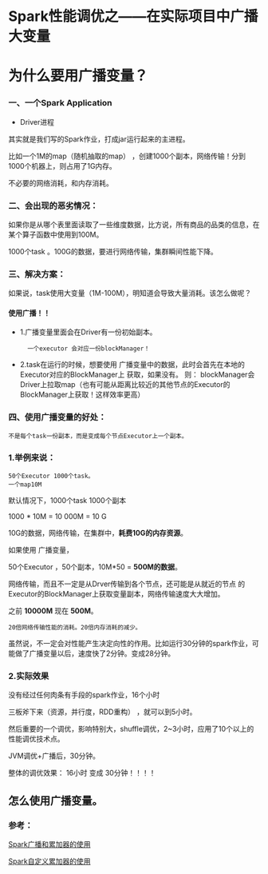 # Spark性能调优之——在实际项目中广播大变量


# 为什么要用广播变量？

### 一、一个Spark Application 
 
- Driver进程

其实就是我们写的Spark作业，打成jar运行起来的主进程。

比如一个1M的map（随机抽取的map） ，创建1000个副本，网络传输！分到1000个机器上，则占用了1G内存。

不必要的网络消耗，和内存消耗。

### 二、会出现的恶劣情况：

如果你是从哪个表里面读取了一些维度数据，比方说，所有商品的品类的信息，在某个算子函数中使用到100M。

1000个task 。100G的数据，要进行网络传输，集群瞬间性能下降。


### 三、解决方案：

如果说，task使用大变量（1M-100M），明知道会导致大量消耗。该怎么做呢？


#### 使用广播！！


- 1.广播变量里面会在Driver有一份初始副本。

		一个executor 会对应一份blockManager！

- 2.task在运行的时候，想要使用 广播变量中的数据，此时会首先在本地的Executor对应的BlockManager上 获取，如果没有。
则：
blockManager会Driver上拉取map（也有可能从距离比较近的其他节点的Executor的BlockManager上获取！这样效率更高）



### 四、使用广播变量的好处： 

	不是每个task一份副本，而是变成每个节点Executor上一个副本。


### 1.举例来说：  

	50个Executor 1000个task。 
	一个map10M 

默认情况下，1000个task 1000个副本 

1000 * 10M = 10 000M = 10 G

10G的数据，网络传输，在集群中，**耗费10G的内存资源**。


如果使用 广播变量，

50个Executor ，50个副本，10M*50 =  **500M的数据**。

网络传输，而且不一定是从Drver传输到各个节点，还可能是从就近的节点
的Executor的BlockManager上获取变量副本，网络传输速度大大增加。

之前 **10000M** 现在 **500M**。

	20倍网络传输性能的消耗。20倍内存消耗的减少。

虽然说，不一定会对性能产生决定向性的作用。比如运行30分钟的spark作业，可能做了广播变量以后，速度快了2分钟。变成28分钟。

### 2.实际效果

没有经过任何肉条有手段的spark作业，16个小时

三板斧下来（资源，并行度，RDD重构） ，就可以到5小时。

然后重要的一个调优，影响特别大，shuffle调优，2~3小时，应用了10个以上的性能调优技术点。

JVM调优+广播后，30分钟。

整体的调优效果： 16小时 变成  30分钟！！！！

## 怎么使用广播变量。
### 参考：

[Spark广播和累加器的使用](http://www.luoxuehuan.com/2016/07/17/Spark%E5%B9%BF%E6%92%AD%E5%92%8C%E7%B4%AF%E5%8A%A0%E5%99%A8%E7%9A%84%E4%BD%BF%E7%94%A8/)

[Spark自定义累加器的使用](http://www.luoxuehuan.com/2016/08/07/Spark%E8%87%AA%E5%AE%9A%E4%B9%89%E7%B4%AF%E5%8A%A0%E5%99%A8%E7%9A%84%E4%BD%BF%E7%94%A8/)



